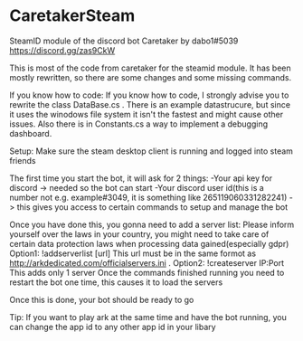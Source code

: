 # CaretakerSteam
SteamID module of the discord bot Caretaker by dabo1#5039 
https://discord.gg/zas9CkW

This is most of the code from caretaker for the steamid module. It has been mostly rewritten, so there are some changes and some missing commands.

If you know how to code:
If you know how to code, I strongly advise you to rewrite the class DataBase.cs . There is an example datastrucure, but since it uses the winodows file system it isn't the fastest and might cause other issues. Also there is in Constants.cs a way to implement a debugging dashboard.

Setup:
Make sure the steam desktop client is running and logged into steam friends

The first time you start the bot, it will ask for 2 things:
-Your api key for discord -> needed so the bot can start
-Your discord user id(this is a number not e.g. example#3049, it is something like 265119060331282241) -> this gives you access to certain commands to setup and manage the bot

Once you have done this, you gonna need to add a server list:
Please inform yourself over the laws in your country, you might need to take care of certain data protection laws when processing data gained(especially gdpr)
Option1:
!addserverlist [url]
This url must be in the same formot as http://arkdedicated.com/officialservers.ini .
Option2:
!createserver IP:Port
This adds only 1 server
Once the commands finished running you need to restart the bot one time, this causes it to load the servers

Once this is done, your bot should be ready to go

Tip:
If you want to play ark at the same time and have the bot running, you can change the app id to any other app id in your libary
